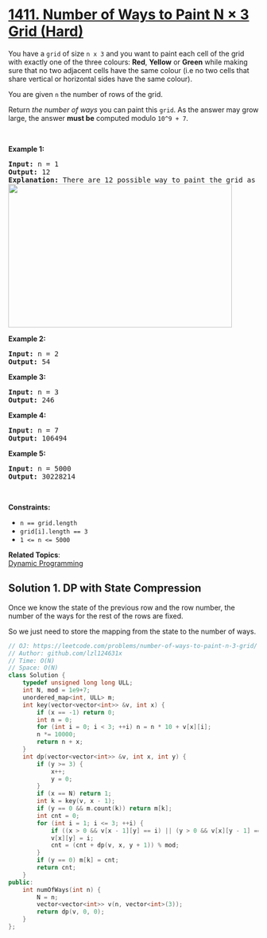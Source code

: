 # [1411. Number of Ways to Paint N × 3 Grid (Hard)](https://leetcode.com/problems/number-of-ways-to-paint-n-3-grid/)

<p>You have a <code>grid</code> of size <code>n x 3</code> and you want to paint each cell of the grid with exactly&nbsp;one of the three colours: <strong>Red</strong>, <strong>Yellow</strong> or <strong>Green</strong>&nbsp;while making sure that no two adjacent cells have&nbsp;the same colour (i.e no two cells that share vertical or horizontal sides have the same colour).</p>

<p>You are given <code>n</code> the number of rows of the grid.</p>

<p>Return <em>the number of ways</em> you can paint this <code>grid</code>. As the answer may grow large, the answer <strong>must be</strong> computed modulo&nbsp;<code>10^9 + 7</code>.</p>

<p>&nbsp;</p>
<p><strong>Example 1:</strong></p>

<pre><strong>Input:</strong> n = 1
<strong>Output:</strong> 12
<strong>Explanation:</strong> There are 12 possible way to paint the grid as shown:
<img alt="" src="https://assets.leetcode.com/uploads/2020/03/26/e1.png" style="width: 450px; height: 289px;">
</pre>

<p><strong>Example 2:</strong></p>

<pre><strong>Input:</strong> n = 2
<strong>Output:</strong> 54
</pre>

<p><strong>Example 3:</strong></p>

<pre><strong>Input:</strong> n = 3
<strong>Output:</strong> 246
</pre>

<p><strong>Example 4:</strong></p>

<pre><strong>Input:</strong> n = 7
<strong>Output:</strong> 106494
</pre>

<p><strong>Example 5:</strong></p>

<pre><strong>Input:</strong> n = 5000
<strong>Output:</strong> 30228214
</pre>

<p>&nbsp;</p>
<p><strong>Constraints:</strong></p>

<ul>
	<li><code>n == grid.length</code></li>
	<li><code>grid[i].length == 3</code></li>
	<li><code>1 &lt;= n &lt;= 5000</code></li>
</ul>

**Related Topics**:  
[Dynamic Programming](https://leetcode.com/tag/dynamic-programming/)

## Solution 1. DP with State Compression

Once we know the state of the previous row and the row number, the number of the ways for the rest of the rows are fixed.

So we just need to store the mapping from the state to the number of ways.

```cpp
// OJ: https://leetcode.com/problems/number-of-ways-to-paint-n-3-grid/
// Author: github.com/lzl124631x
// Time: O(N)
// Space: O(N)
class Solution {
    typedef unsigned long long ULL;
    int N, mod = 1e9+7;
    unordered_map<int, ULL> m;
    int key(vector<vector<int>> &v, int x) {
        if (x == -1) return 0;
        int n = 0;
        for (int i = 0; i < 3; ++i) n = n * 10 + v[x][i];
        n *= 10000;
        return n + x;
    }
    int dp(vector<vector<int>> &v, int x, int y) {
        if (y >= 3) {
            x++;
            y = 0;
        }
        if (x == N) return 1;
        int k = key(v, x - 1);
        if (y == 0 && m.count(k)) return m[k];
        int cnt = 0;
        for (int i = 1; i <= 3; ++i) {
            if ((x > 0 && v[x - 1][y] == i) || (y > 0 && v[x][y - 1] == i)) continue;
            v[x][y] = i;
            cnt = (cnt + dp(v, x, y + 1)) % mod;
        }
        if (y == 0) m[k] = cnt;
        return cnt;
    }
public:
    int numOfWays(int n) {
        N = n;
        vector<vector<int>> v(n, vector<int>(3));
        return dp(v, 0, 0);
    }
};
```